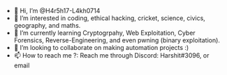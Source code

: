 - 👋 Hi, I’m @H4r5h17-L4kh0714
- 👀 I’m interested in coding, ethical hacking, cricket, science, civics, geography, and maths.
- 🌱 I’m currently learning Cryptogrpahy, Web Exploitation, Cyber Forensics, Reverse-Engineering, and even pwning (binary exploitation).
- 💞️ I’m looking to collaborate on making automation projects :)
- 📫 How to reach me ?: Reach me through Discord: Harshit#3096, or email

<!---
H4r5h17-L4kh0714/H4r5h17-L4kh0714 is a ✨ special ✨ repository because its `README.md` (this file) appears on your GitHub profile.
You can click the Preview link to take a look at your changes.
--->
